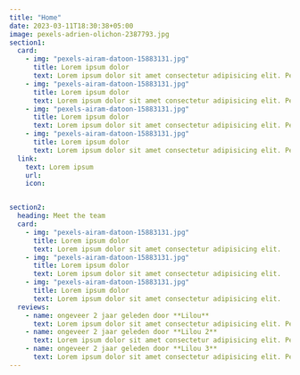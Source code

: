 ```yaml
---
title: "Home"
date: 2023-03-11T18:30:38+05:00
image: pexels-adrien-olichon-2387793.jpg
section1:
  card:
    - img: "pexels-airam-datoon-15883131.jpg"
      title: Lorem ipsum dolor
      text: Lorem ipsum dolor sit amet consectetur adipisicing elit. Perferendis voluptatibus eius, natus odit enim ratione a ab? Vel esse, nulla quas aut, maxime quae accusantium distinctio perferendis necessitatibus, obcaecati iusto!
    - img: "pexels-airam-datoon-15883131.jpg"
      title: Lorem ipsum dolor
      text: Lorem ipsum dolor sit amet consectetur adipisicing elit. Perferendis voluptatibus eius, natus odit enim ratione a ab? Vel esse, nulla quas aut, maxime quae accusantium distinctio perferendis necessitatibus, obcaecati iusto!
    - img: "pexels-airam-datoon-15883131.jpg"
      title: Lorem ipsum dolor
      text: Lorem ipsum dolor sit amet consectetur adipisicing elit. Perferendis voluptatibus eius, natus odit enim ratione a ab? Vel esse, nulla quas aut, maxime quae accusantium distinctio perferendis necessitatibus, obcaecati iusto!
    - img: "pexels-airam-datoon-15883131.jpg"
      title: Lorem ipsum dolor
      text: Lorem ipsum dolor sit amet consectetur adipisicing elit. Perferendis voluptatibus eius, natus odit enim ratione a ab? Vel esse, nulla quas aut, maxime quae accusantium distinctio perferendis necessitatibus, obcaecati iusto!
  link:
    text: Lorem ipsum
    url: 
    icon: 


section2:
  heading: Meet the team
  card:
    - img: "pexels-airam-datoon-15883131.jpg"
      title: Lorem ipsum dolor
      text: Lorem ipsum dolor sit amet consectetur adipisicing elit.
    - img: "pexels-airam-datoon-15883131.jpg"
      title: Lorem ipsum dolor
      text: Lorem ipsum dolor sit amet consectetur adipisicing elit.
    - img: "pexels-airam-datoon-15883131.jpg"
      title: Lorem ipsum dolor
      text: Lorem ipsum dolor sit amet consectetur adipisicing elit.
  reviews:
    - name: ongeveer 2 jaar geleden door **Lilou**
      text: Lorem ipsum dolor sit amet consectetur adipisicing elit. Perferendis voluptatibus eius, natus odit enim ratione a ab
    - name: ongeveer 2 jaar geleden door **Lilou 2**
      text: Lorem ipsum dolor sit amet consectetur adipisicing elit. Perferendis voluptatibus eius, natus odit enim ratione a ab
    - name: ongeveer 2 jaar geleden door **Lilou 3**
      text: Lorem ipsum dolor sit amet consectetur adipisicing elit. Perferendis voluptatibus eius, natus odit enim ratione a ab
---
```

